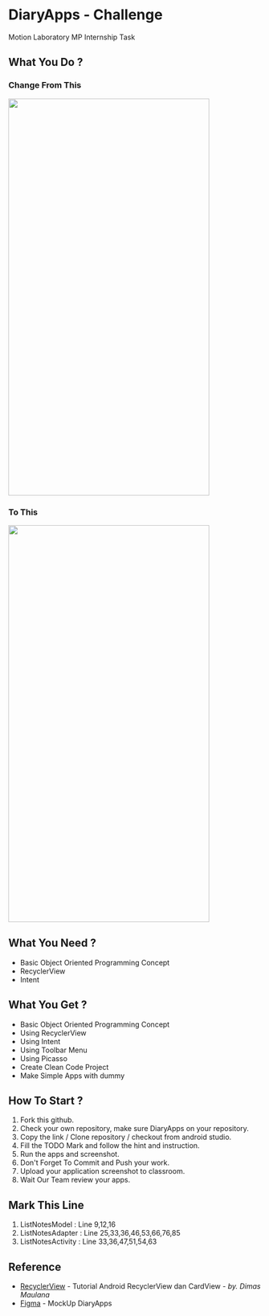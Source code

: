 # DiaryApps - Challenge
Motion Laboratory MP Internship Task

## What You Do ?

### Change From This 
<img src="https://i.ibb.co/vY4psHL/photo-2019-04-12-22-13-36.jpg" width="400" height="790">

### To This
<img src="https://i.ibb.co/2sx5mDV/Diary-App-After.png" width="400" height="790">

## What You Need ?

* Basic Object Oriented Programming Concept
* RecyclerView
* Intent

## What You Get ?

* Basic Object Oriented Programming Concept
* Using RecyclerView
* Using Intent
* Using Toolbar Menu
* Using Picasso
* Create Clean Code Project
* Make Simple Apps with dummy

## How To Start ?
1. Fork this github.
2. Check your own repository, make sure DiaryApps on your repository.
3. Copy the link / Clone repository / checkout from android studio.
4. Fill the TODO Mark and follow the hint and instruction.
5. Run the apps and screenshot.
6. Don't Forget To Commit and Push your work.
7. Upload your application screenshot to classroom.
8. Wait Our Team review your apps.

## Mark This Line

1. ListNotesModel : Line 9,12,16
2. ListNotesAdapter : Line 25,33,36,46,53,66,76,85
3. ListNotesActivity : Line 33,36,47,51,54,63

## Reference

* [RecyclerView](https://medium.com/easyread/tutorial-android-recyclerview-dan-cardview-9a62aaa6cc0c) - Tutorial Android RecyclerView dan CardView - *by. Dimas Maulana* 
* [Figma](https://bit.ly/2CS2gUl) - MockUp DiaryApps 

